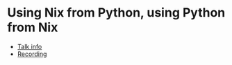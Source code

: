 # Using Nix from Python, using Python from Nix

* [Talk info](https://talks.nixcon.org/nixcon-2023/talk/8BJU9K/)
* [Recording](https://media.ccc.de/v/nixcon-2023-36407-using-nix-from-python-using-python-from-nix)
